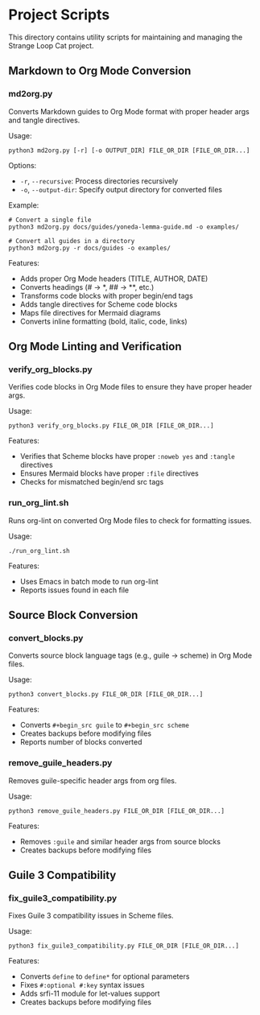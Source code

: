 # Project Scripts

This directory contains utility scripts for maintaining and managing the Strange Loop Cat project.

## Markdown to Org Mode Conversion

### md2org.py

Converts Markdown guides to Org Mode format with proper header args and tangle directives.

Usage:
```
python3 md2org.py [-r] [-o OUTPUT_DIR] FILE_OR_DIR [FILE_OR_DIR...]
```

Options:
- `-r`, `--recursive`: Process directories recursively
- `-o`, `--output-dir`: Specify output directory for converted files

Example:
```
# Convert a single file
python3 md2org.py docs/guides/yoneda-lemma-guide.md -o examples/

# Convert all guides in a directory
python3 md2org.py -r docs/guides -o examples/
```

Features:
- Adds proper Org Mode headers (TITLE, AUTHOR, DATE)
- Converts headings (# → *, ## → **, etc.)
- Transforms code blocks with proper begin/end tags
- Adds tangle directives for Scheme code blocks
- Maps file directives for Mermaid diagrams
- Converts inline formatting (bold, italic, code, links)

## Org Mode Linting and Verification

### verify_org_blocks.py

Verifies code blocks in Org Mode files to ensure they have proper header args.

Usage:
```
python3 verify_org_blocks.py FILE_OR_DIR [FILE_OR_DIR...]
```

Features:
- Verifies that Scheme blocks have proper `:noweb yes` and `:tangle` directives
- Ensures Mermaid blocks have proper `:file` directives
- Checks for mismatched begin/end src tags

### run_org_lint.sh

Runs org-lint on converted Org Mode files to check for formatting issues.

Usage:
```
./run_org_lint.sh
```

Features:
- Uses Emacs in batch mode to run org-lint
- Reports issues found in each file

## Source Block Conversion

### convert_blocks.py

Converts source block language tags (e.g., guile → scheme) in Org Mode files.

Usage:
```
python3 convert_blocks.py FILE_OR_DIR [FILE_OR_DIR...]
```

Features:
- Converts `#+begin_src guile` to `#+begin_src scheme`
- Creates backups before modifying files
- Reports number of blocks converted

### remove_guile_headers.py

Removes guile-specific header args from org files.

Usage:
```
python3 remove_guile_headers.py FILE_OR_DIR [FILE_OR_DIR...]
```

Features:
- Removes `:guile` and similar header args from source blocks
- Creates backups before modifying files

## Guile 3 Compatibility

### fix_guile3_compatibility.py

Fixes Guile 3 compatibility issues in Scheme files.

Usage:
```
python3 fix_guile3_compatibility.py FILE_OR_DIR [FILE_OR_DIR...]
```

Features:
- Converts `define` to `define*` for optional parameters
- Fixes `#:optional #:key` syntax issues
- Adds srfi-11 module for let-values support
- Creates backups before modifying files